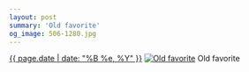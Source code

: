 ```yaml
---
layout: post
summary: 'Old favorite'
og_image: 506-1280.jpg
---
```


<p>
  <time><a href="/506">{{ page.date | date: "%B %e, %Y" }}</a></time>
  <a href="/506"><img src="{{ site.assets_url }}/506-640.jpg" srcset="{{ site.assets_url }}/506-1280.jpg 1280w, {{ site.assets_url }}/506-960.jpg 960w, {{ site.assets_url }}/506-640.jpg 640w, {{ site.assets_url }}/506-320.jpg 320w" sizes="(min-width: 700px) 50vw, calc(100vw - 2rem)" alt="Old favorite" /></a>
  <span>Old favorite</span>
</p>
